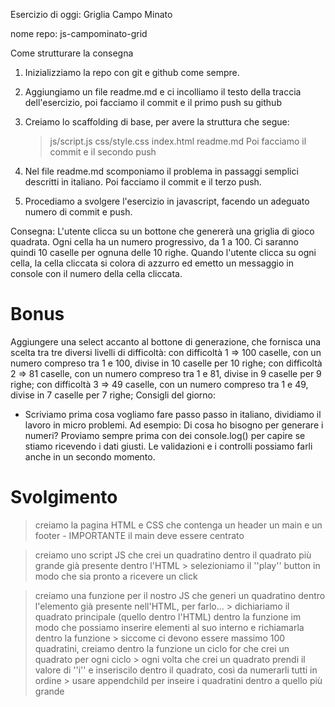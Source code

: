 Esercizio di oggi: Griglia Campo Minato

nome repo: js-campominato-grid

Come strutturare la consegna
1. Inizializziamo la repo con git e github come sempre.

2. Aggiungiamo un file readme.md e ci incolliamo il testo della traccia dell'esercizio, poi facciamo il commit e il primo push su github
3. Creiamo lo scaffolding di base, per avere la struttura che segue:
    > js/script.js
    > css/style.css
    > index.html
    > readme.md
Poi facciamo il commit e il secondo push

4. Nel file readme.md scomponiamo il problema in passaggi semplici
descritti in italiano. Poi facciamo il commit e il terzo push.
5. Procediamo a svolgere l'esercizio in javascript,  facendo un adeguato numero di commit e push.

Consegna:
L'utente clicca su un bottone che genererà una griglia di gioco quadrata. Ogni cella ha un numero progressivo, da 1 a 100. Ci saranno quindi 10 caselle per ognuna delle 10 righe. Quando l'utente clicca su ogni cella, la cella cliccata si colora di azzurro ed emetto un messaggio in console con il numero della cella cliccata.



# Bonus
Aggiungere una select accanto al bottone di generazione, che fornisca una scelta tra tre diversi livelli di difficoltà:
con difficoltà 1 => 100 caselle, con un numero compreso tra 1 e 100, divise in 10 caselle per 10 righe;
con difficoltà 2 => 81 caselle, con un numero compreso tra 1 e 81, divise in 9 caselle per 9 righe;
con difficoltà 3 => 49 caselle, con un numero compreso tra 1 e 49, divise in 7 caselle per 7 righe;
Consigli del giorno:
 - Scriviamo prima cosa vogliamo fare passo passo in italiano, dividiamo il lavoro in micro problemi.
    Ad esempio: Di cosa ho bisogno per generare i numeri?
    Proviamo sempre prima con dei console.log() per capire se stiamo ricevendo i dati giusti. Le validazioni e i controlli possiamo farli anche in un secondo momento.





# Svolgimento

> creiamo la pagina HTML e CSS che contenga un header un main e un footer
    - IMPORTANTE il main deve essere centrato


> creiamo uno script JS che crei un quadratino dentro il quadrato più grande già presente dentro l'HTML
    > selezioniamo il ''play'' button in modo che sia pronto a ricevere un click

> creiamo una funzione per il nostro JS che generi un quadratino dentro l'elemento già presente nell'HTML, per farlo...
    > dichiariamo il quadrato principale (quello dentro l'HTML) dentro la funzione im modo che possiamo inserire elementi al suo interno e richiamarla dentro la funzione
    > siccome ci devono essere massimo 100 quadratini, creiamo dentro la funzione un ciclo for che crei un quadrato per ogni ciclo
    > ogni volta che crei un quadrato prendi il valore di ''i'' e inseriscilo dentro il quadrato, così da numerarli tutti in ordine
    > usare appendchild per inseire i quadratini dentro a quello più grande

